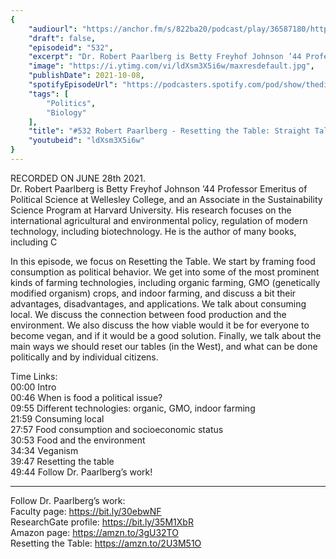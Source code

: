 ```yaml
---
{
	"audiourl": "https://anchor.fm/s/822ba20/podcast/play/36587180/https%3A%2F%2Fd3ctxlq1ktw2nl.cloudfront.net%2Fstaging%2F2021-6-2%2F92de8391-f577-d4e3-5fb8-263ad4bcbf28.m4a",
	"draft": false,
	"episodeid": "532",
	"excerpt": "Dr. Robert Paarlberg is Betty Freyhof Johnson ’44 Professor Emeritus of Political Science at Wellesley College, and an Associate in the Sustainability Science Program at Harvard University. His research focuses on the international agricultural and environmental policy, regulation of modern technology, including biotechnology. He is the author of many books, including C",
	"image": "https://i.ytimg.com/vi/ldXsm3X5i6w/maxresdefault.jpg",
	"publishDate": 2021-10-08,
	"spotifyEpisodeUrl": "https://podcasters.spotify.com/pod/show/thedissenter/episodes/532-Robert-Paarlberg---Resetting-the-Table-Straight-Talk-About-the-Food-We-Grow-and-Eat-e13r27c",
	"tags": [
		"Politics",
		"Biology"
	],
	"title": "#532 Robert Paarlberg - Resetting the Table: Straight Talk About the Food We Grow and Eat",
	"youtubeid": "ldXsm3X5i6w"
}
---
```

RECORDED ON JUNE 28th 2021.  
Dr. Robert Paarlberg is Betty Freyhof Johnson ’44 Professor Emeritus of Political Science at Wellesley College, and an Associate in the Sustainability Science Program at Harvard University. His research focuses on the international agricultural and environmental policy, regulation of modern technology, including biotechnology. He is the author of many books, including C

In this episode, we focus on Resetting the Table. We start by framing food consumption as political behavior. We get into some of the most prominent kinds of farming technologies, including organic farming, GMO (genetically modified organism) crops, and indoor farming, and discuss a bit their advantages, disadvantages, and applications. We talk about consuming local. We discuss the connection between food production and the environment. We also discuss the how viable would it be for everyone to become vegan, and if it would be a good solution. Finally, we talk about the main ways we should reset our tables (in the West), and what can be done politically and by individual citizens.

Time Links:  
<time>00:00</time> Intro  
<time>00:46</time> When is food a political issue?  
<time>09:55</time> Different technologies: organic, GMO, indoor farming  
<time>21:59</time> Consuming local  
<time>27:57</time> Food consumption and socioeconomic status  
<time>30:53</time> Food and the environment  
<time>34:34</time> Veganism  
<time>39:47</time> Resetting the table  
<time>49:44</time> Follow Dr. Paarlberg’s work!

---

Follow Dr. Paarlberg’s work:  
Faculty page: https://bit.ly/30ebwNF  
ResearchGate profile: https://bit.ly/35M1XbR  
Amazon page: https://amzn.to/3gU32TO  
Resetting the Table: https://amzn.to/2U3M51O
